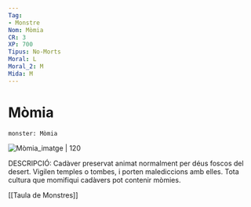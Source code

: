 ```yaml
---
Tag:
- Monstre
Nom: Mòmia
CR: 3
XP: 700
Tipus: No-Morts
Moral: L
Moral_2: M
Mida: M
---
```

# Mòmia

```statblock
monster: Mòmia
```

![Mòmia_imatge | 120](https://www.dndbeyond.com/avatars/thumbnails/30833/586/1000/1000/638063867954193239.png)

DESCRIPCIÓ: 
Cadàver preservat animat normalment per déus foscos del desert. Vigilen temples o tombes, i porten malediccions amb elles. Tota cultura que momifiqui cadàvers pot contenir mòmies.

[[Taula de Monstres]]